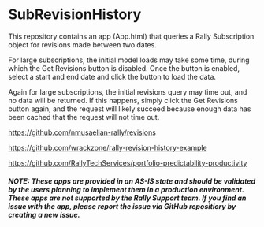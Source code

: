 # SubRevisionHistory

This repository contains an app (App.html) that queries a Rally Subscription object for revisions made between two dates.  

For large subscriptions, the initial model loads may take some time, during which the Get Revisions button is disabled.  Once the button is enabled, select a start and end date and click the button to load the data.  

Again for large subscriptions, the initial revisions query may time out, and no data will be returned.  If this happens, simply click the Get Revisions button again, and the request will likely succeed because enough data has been cached that the request will not time out.

https://github.com/nmusaelian-rally/revisions

https://github.com/wrackzone/rally-revision-history-example

https://github.com/RallyTechServices/portfolio-predictability-productivity

##### NOTE: These apps are provided in an AS-IS state and should be validated by the users planning to implement them in a production environment.  These apps are not supported by the Rally Support team.  If you find an issue with the app, please report the issue via GitHub repositiory by creating a new issue.  
